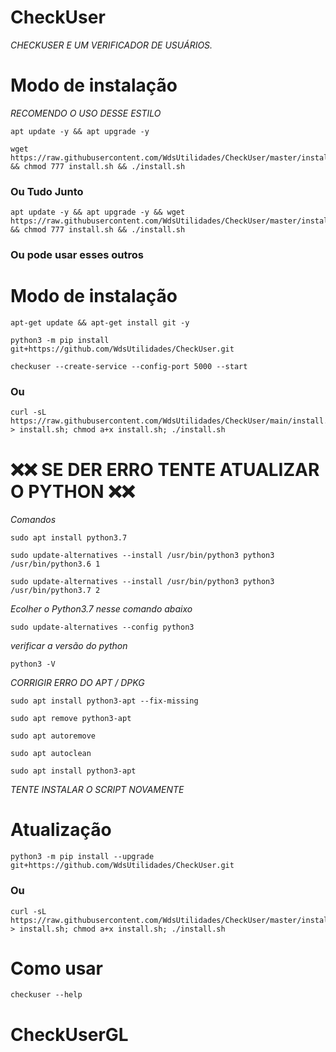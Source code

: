# CheckUser
*CHECKUSER E UM VERIFICADOR DE USUÁRIOS.*

# Modo de instalação
*RECOMENDO O USO DESSE ESTILO*
```
apt update -y && apt upgrade -y
```
```
wget https://raw.githubusercontent.com/WdsUtilidades/CheckUser/master/install.sh && chmod 777 install.sh && ./install.sh
```
### Ou Tudo Junto
```
apt update -y && apt upgrade -y && wget https://raw.githubusercontent.com/WdsUtilidades/CheckUser/master/install.sh && chmod 777 install.sh && ./install.sh
```
### Ou pode usar esses outros

# Modo de instalação
```
apt-get update && apt-get install git -y
```
```
python3 -m pip install git+https://github.com/WdsUtilidades/CheckUser.git
```
```
checkuser --create-service --config-port 5000 --start
```
### Ou
```
curl -sL https://raw.githubusercontent.com/WdsUtilidades/CheckUser/main/install.sh > install.sh; chmod a+x install.sh; ./install.sh
```

# ❌❌ SE DER ERRO TENTE ATUALIZAR O PYTHON ❌❌
*Comandos*
```
sudo apt install python3.7
```
```
sudo update-alternatives --install /usr/bin/python3 python3 /usr/bin/python3.6 1
```
```
sudo update-alternatives --install /usr/bin/python3 python3 /usr/bin/python3.7 2
```
*Ecolher o Python3.7 nesse comando abaixo*
```
sudo update-alternatives --config python3
```
*verificar a versão do python*
```
python3 -V
```

*CORRIGIR ERRO DO APT / DPKG*

```
sudo apt install python3-apt --fix-missing
```
```
sudo apt remove python3-apt
```
```
sudo apt autoremove
```
```
sudo apt autoclean
```
```
sudo apt install python3-apt
```

*TENTE INSTALAR O SCRIPT NOVAMENTE*

# Atualização
```
python3 -m pip install --upgrade git+https://github.com/WdsUtilidades/CheckUser.git
```

### Ou
```
curl -sL https://raw.githubusercontent.com/WdsUtilidades/CheckUser/master/install.sh > install.sh; chmod a+x install.sh; ./install.sh
```

# Como usar
```
checkuser --help
```
# CheckUserGL

